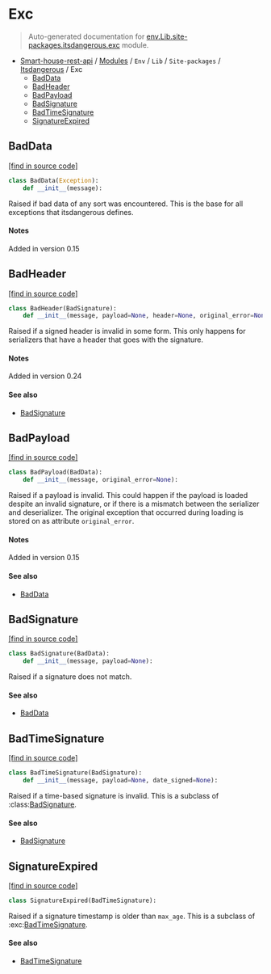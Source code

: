 # Exc

> Auto-generated documentation for [env.Lib.site-packages.itsdangerous.exc](..\..\..\..\..\env\Lib\site-packages\itsdangerous\exc.py) module.

- [Smart-house-rest-api](..\..\..\..\README.md#description) / [Modules](..\..\..\..\MODULES.md#smart-house-rest-api-modules) / `Env` / `Lib` / `Site-packages` / [Itsdangerous](index.md#itsdangerous) / Exc
    - [BadData](#baddata)
    - [BadHeader](#badheader)
    - [BadPayload](#badpayload)
    - [BadSignature](#badsignature)
    - [BadTimeSignature](#badtimesignature)
    - [SignatureExpired](#signatureexpired)

## BadData

[[find in source code]](..\..\..\..\..\env\Lib\site-packages\itsdangerous\exc.py#L5)

```python
class BadData(Exception):
    def __init__(message):
```

Raised if bad data of any sort was encountered. This is the base
for all exceptions that itsdangerous defines.

#### Notes

Added in version 0.15

## BadHeader

[[find in source code]](..\..\..\..\..\env\Lib\site-packages\itsdangerous\exc.py#L64)

```python
class BadHeader(BadSignature):
    def __init__(message, payload=None, header=None, original_error=None):
```

Raised if a signed header is invalid in some form. This only
happens for serializers that have a header that goes with the
signature.

#### Notes

Added in version 0.24

#### See also

- [BadSignature](#badsignature)

## BadPayload

[[find in source code]](..\..\..\..\..\env\Lib\site-packages\itsdangerous\exc.py#L84)

```python
class BadPayload(BadData):
    def __init__(message, original_error=None):
```

Raised if a payload is invalid. This could happen if the payload
is loaded despite an invalid signature, or if there is a mismatch
between the serializer and deserializer. The original exception
that occurred during loading is stored on as attribute `original_error`.

#### Notes

Added in version 0.15

#### See also

- [BadData](#baddata)

## BadSignature

[[find in source code]](..\..\..\..\..\env\Lib\site-packages\itsdangerous\exc.py#L28)

```python
class BadSignature(BadData):
    def __init__(message, payload=None):
```

Raised if a signature does not match.

#### See also

- [BadData](#baddata)

## BadTimeSignature

[[find in source code]](..\..\..\..\..\env\Lib\site-packages\itsdangerous\exc.py#L42)

```python
class BadTimeSignature(BadSignature):
    def __init__(message, payload=None, date_signed=None):
```

Raised if a time-based signature is invalid. This is a subclass
of :class:[BadSignature](#badsignature).

#### See also

- [BadSignature](#badsignature)

## SignatureExpired

[[find in source code]](..\..\..\..\..\env\Lib\site-packages\itsdangerous\exc.py#L58)

```python
class SignatureExpired(BadTimeSignature):
```

Raised if a signature timestamp is older than ``max_age``. This
is a subclass of :exc:[BadTimeSignature](#badtimesignature).

#### See also

- [BadTimeSignature](#badtimesignature)

